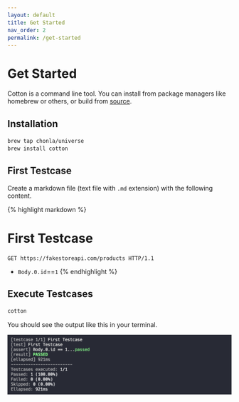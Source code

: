 ```yaml
---
layout: default
title: Get Started
nav_order: 2
permalink: /get-started
---
```


# Get Started

Cotton is a command line tool. You can install from package managers like homebrew or others, or build from [source](https://github.com/chonla/cotton).

## Installation

```bash
brew tap chonla/universe
brew install cotton
```

## First Testcase

Create a markdown file (text file with `.md` extension) with the following content.

{% highlight markdown %}
# First Testcase

```http
GET https://fakestoreapi.com/products HTTP/1.1
```

* `Body.0.id`==`1`
{% endhighlight %}

## Execute Testcases

```sh
cotton
```

You should see the output like this in your terminal.

![cotton output](./assets/images/cotton-output.png)